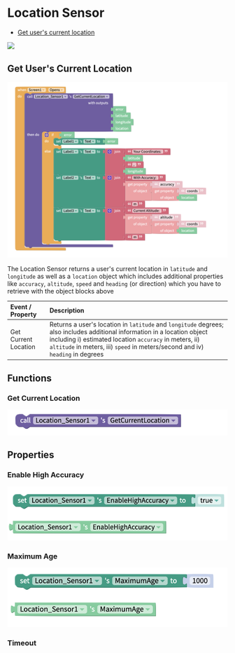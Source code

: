 # Location Sensor

* [Get user's current location](location-sensor.md#get-users-current-location-and-other-related-information)

![](.gitbook/assets/location-sensor-fig-1.png)

## Get User's Current Location

![](.gitbook/assets/location.png)

The Location Sensor returns a user's current location in `latitude` and `longitude` as well as a `location` object which includes additional properties like `accuracy`, `altitude`, `speed` and `heading` \(or direction\) which you have to retrieve with the object blocks above

| Event / Property | Description |
| :--- | :--- |
| Get Current Location | Returns a user's location in  `latitude` and `longitude` degrees; also includes additional information in a location object including i\) estimated location `accuracy` in meters,  ii\) `altitude` in meters, iii\)  `speed` in meters/second and iv\) `heading` in degrees |

## Functions

### Get Current Location

![](.gitbook/assets/f_loc_sensor.png)

## Properties

### Enable High Accuracy 

![](.gitbook/assets/loc_eha.png)

### Maximum Age 

![](.gitbook/assets/loc_maxage%20%281%29.png)

### 



### Timeout



